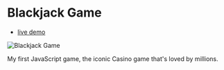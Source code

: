 # Blackjack Game

- [live demo](https://blackjack-game.radoslavdimchev.repl.co/)

![Blackjack Game](https://scrimba.ams3.digitaloceanspaces.com/assets/courses/glearnjavascript/blackjack2.png)

My first JavaScript game, the iconic Casino game that's loved by millions.